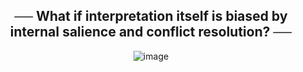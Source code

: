 <div align="center">

## ****── What if interpretation itself is biased by internal salience and conflict resolution? ──****
![image](https://github.com/user-attachments/assets/98c31d73-7b8b-4325-bea2-0ffb7cf2ebcb)

</div>
